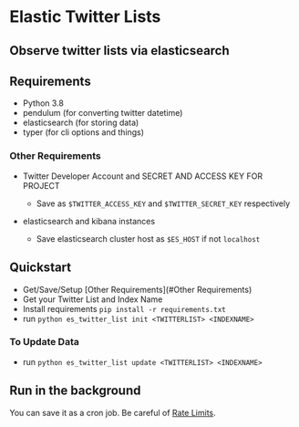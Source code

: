 # Elastic Twitter Lists
## Observe twitter lists via elasticsearch 

## Requirements 

* Python 3.8
* pendulum (for converting twitter datetime)
* elasticsearch (for storing data)
* typer (for cli options and things)

### Other Requirements

* Twitter Developer Account and SECRET AND ACCESS KEY FOR PROJECT
  * Save as `$TWITTER_ACCESS_KEY` and `$TWITTER_SECRET_KEY` respectively

* elasticsearch and kibana instances
  * Save elasticsearch cluster host as `$ES_HOST` if not `localhost`

## Quickstart

* Get/Save/Setup [Other Requirements](#Other Requirements)
* Get your Twitter List and Index Name
* Install requirements `pip install -r requirements.txt`
* run `python es_twitter_list init <TWITTERLIST> <INDEXNAME>`

### To Update Data
* run `python es_twitter_list update <TWITTERLIST> <INDEXNAME>`

## Run in the background

You can save it as a cron job. Be careful of [Rate Limits](https://developer.twitter.com/en/docs/twitter-api/rate-limits).
